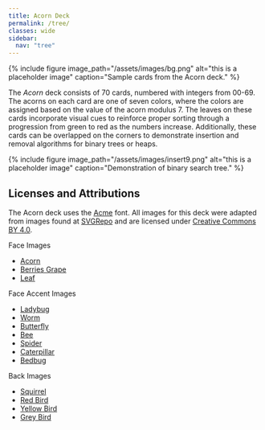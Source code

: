 ```yaml
---
title: Acorn Deck
permalink: /tree/
classes: wide
sidebar:
  nav: "tree"
---
```


{% include figure image_path="/assets/images/bg.png" alt="this is a placeholder image" caption="Sample cards from the Acorn deck." %}

The *Acorn* deck consists of 70 cards, numbered with integers from 00-69. The acorns
on each card are one of seven colors, where the colors are assigned based on the value
of the acorn modulus 7. The leaves on these cards incorporate visual cues to reinforce
proper sorting through a progression from green to red as the numbers increase.
Additionally, these cards can be overlapped on the corners to demonstrate
insertion and removal algorithms for binary trees or heaps.

{% include figure image_path="/assets/images/insert9.png" alt="this is a placeholder image" caption="Demonstration
of binary search tree." %}

## Licenses and Attributions

The Acorn deck uses the [Acme](https://fonts.google.com/specimen/Acme) font.
All images for this deck were adapted from images found at
[SVGRepo](https://www.svgrepo.com/) and are licensed under
[Creative Commons BY 4.0](https://creativecommons.org/licenses/by/4.0/).

Face Images

*  [Acorn](https://www.svgrepo.com/svg/211980/acorn)
*  [Berries Grape](https://www.svgrepo.com/svg/211978/berries-grape)
*  [Leaf](https://www.svgrepo.com/svg/211987/leaf)

Face Accent Images

*  [Ladybug](https://www.svgrepo.com/svg/297046/ladybug-bug)
*  [Worm](https://www.svgrepo.com/svg/227106/worm)
*  [Butterfly](https://www.svgrepo.com/svg/275532/butterfly-animal)
*  [Bee](https://www.svgrepo.com/svg/89827/bee)
*  [Spider](https://www.svgrepo.com/svg/192088/spider)
*  [Caterpillar](https://www.svgrepo.com/svg/270811/caterpillar)
*  [Bedbug](https://www.svgrepo.com/svg/270768/bedbug)

Back Images

*  [Squirrel](https://www.svgrepo.com/svg/37754/squirrel)
*  [Red Bird](https://www.svgrepo.com/svg/170181/bird)
*  [Yellow Bird](https://www.svgrepo.com/svg/295718/bird)
*  [Grey Bird](https://www.svgrepo.com/svg/263332/bird)
